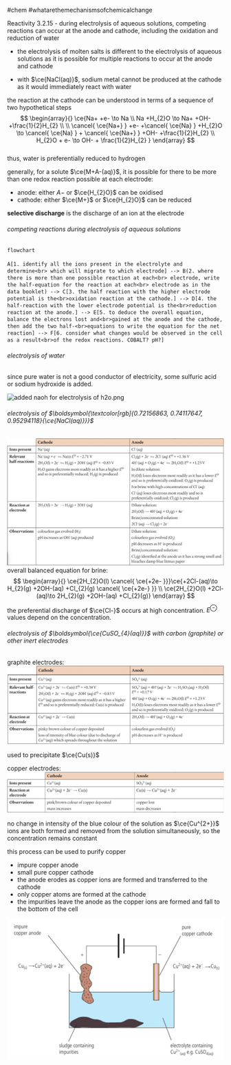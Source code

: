 #chem #whatarethemechanismsofchemicalchange   
  
Reactivity 3.2.15 - during electrolysis of aqueous solutions, competing reactions can occur at the anode and cathode, including the oxidation and reduction of water  
  
- the electrolysis of molten salts is different to the electrolysis of aqueous solutions as it is possible for multiple reactions to occur at the anode and cathode  
  
- with $\ce{NaCl(aq)}$, sodium metal cannot be produced at the cathode as it would immediately react with water  
  
the reaction at the cathode can be understood in terms of a sequence of two hypothetical steps  
$$  
\begin{array}{}  
\ce{Na+ +e- \to Na \\  
 Na +H_{2}O \to Na+ +OH- +\frac{1}{2}H_{2} \\ \\  
\cancel{ \ce{Na+} } +e- +\cancel{ \ce{Na} } +H_{2}O \to \cancel{ \ce{Na} } + \cancel{ \ce{Na+} } +OH- +\frac{1}{2}H_{2} \\  
H_{2}O + e- \to OH- + \frac{1}{2}H_{2}  
}  
\end{array}  
$$  
thus, water is preferentially reduced to hydrogen  
  
generally, for a solute $\ce{M+A-(aq)}$, it is possible for there to be more than one redox reaction possible at each electrode:  
- anode: either $A-$ or $\ce{H_{2}O}$ can be oxidised  
- cathode: either $\ce{M+}$ or $\ce{H_{2}O}$ can be reduced  
  
**selective discharge** is the discharge of an ion at the electrode  
  
###### competing reactions during electrolysis of aqueous solutions  
  
```mermaid  
flowchart  
  
A[1. identify all the ions present in the electrolyte and determine<br> which will migrate to which electrode] --> B(2. where there is more than one possible reaction at each<br> electrode, write the half-equation for the reaction at each<br> electrode as in the data booklet) --> C[3. the half reaction with the higher electrode potential is the<br>oxidation reaction at the cathode.] --> D[4. the half-reaction with the lower electrode potential is the<br>reduction reaction at the anode.] --> E[5. to deduce the overall equation, balance the electrons lost and<br>gained at the anode and the cathode, then add the two half-<br>equations to write the equation for the net reaction] --> F[6. consider what changes would be observed in the cell as a result<br>of the redox reactions. COBALT? pH?]  
```  
  
###### electrolysis of water  
since pure water is not a good conductor of electricity, some sulfuric acid or sodium hydroxide is added.  
  
![added naoh for electrolysis of h2o.png](Mediaactivity/2.3/2%20electron%20transfer/added%20naoh%20for%20electrolysis%20of%20h2o.png)  
  
###### electrolysis of $\boldsymbol{\textcolor[rgb]{0.72156863, 0.74117647, 0.95294118}{\ce{NaCl(aq)}}}$  
  
![electrolysis of nacl(aq).png](Media/2%20Reactivity/2.3/2%20electron%20transfer/electrolysis%20of%20nacl(aq).png)  
overall balanced equation for brine:  
$$  
\begin{array}{}  
 \ce{2H_{2}O(l) \cancel{ \ce{+2e- }}}\ce{+2Cl-(aq)\to H_{2}(g) +2OH-(aq) +Cl_{2}(g) \cancel{ \ce{+2e-} }} \\  
\ce{2H_{2}O(l) +2Cl-(aq)\to 2H_{2}(g) +2OH-(aq) +Cl_{2}(g)}  
\end{array}  
$$  
  
the preferential discharge of $\ce{Cl-}$ occurs at high concentration. $E^{\ominus}$ values depend on the concentration.  
  
###### electrolysis of $\boldsymbol{\ce{CuSO_{4}(aq)}}$ with carbon (graphite) or other inert electrodes  
graphite electrodes:  
![electrolysis of cuso4aq with graphite electrodes.png](Media/2%20Reactivity/2.3/2%20electron%20transfer/electrolysis%20of%20cuso4aq%20with%20graphite%20electrodes.png)  
  
used to precipitate $\ce{Cu(s)}$  
  
copper electrodes:  
![hydrolysis of cuso4aq with copper electrodes.png](Media/2%20Reactivity/2.3/2%20electron%20transfer/hydrolysis%20of%20cuso4aq%20with%20copper%20electrodes.png)  
  
no change in intensity of the blue colour of the solution as $\ce{Cu^{2+}}$ ions are both formed and removed from the solution simultaneously, so the concentration remains constant  
  
this process can be used to purify copper  
- impure copper anode  
- small pure copper cathode  
- the anode erodes as copper ions are formed and transferred to the cathode  
- only copper atoms are formed at the cathode  
- the impurities leave the anode as the copper ions are formed and fall to the bottom of the cell  
  
![purification of copper via electrolysis.png](Media/2%20Reactivity/2.3/2%20electron%20transfer/purification%20of%20copper%20via%20electrolysis.png)